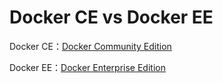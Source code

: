 # Docker CE vs Docker EE

Docker CE：[Docker Community Edition](https://www.docker.com/community-edition)

Docker EE：[Docker Enterprise Edition](https://www.docker.com/enterprise-edition)



